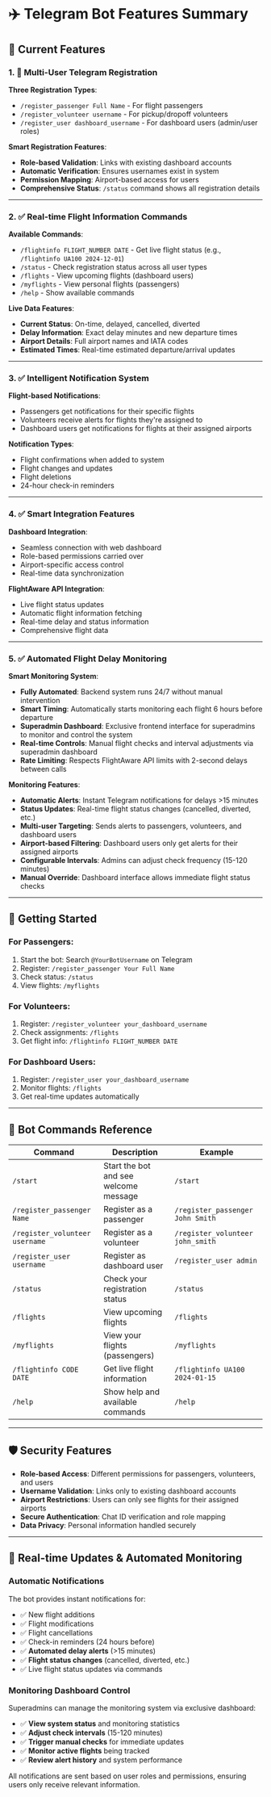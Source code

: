 # ✈️ Telegram Bot Features Summary

## 🎯 Current Features

### 1. 🤖 Multi-User Telegram Registration
**Three Registration Types**:
- `/register_passenger Full Name` - For flight passengers
- `/register_volunteer username` - For pickup/dropoff volunteers  
- `/register_user dashboard_username` - For dashboard users (admin/user roles)

**Smart Registration Features**:
- **Role-based Validation**: Links with existing dashboard accounts
- **Automatic Verification**: Ensures usernames exist in system
- **Permission Mapping**: Airport-based access for users
- **Comprehensive Status**: `/status` command shows all registration details

---

### 2. ✅ Real-time Flight Information Commands
**Available Commands**:
- `/flightinfo FLIGHT_NUMBER DATE` - Get live flight status (e.g., `/flightinfo UA100 2024-12-01`)
- `/status` - Check registration status across all user types
- `/flights` - View upcoming flights (dashboard users)
- `/myflights` - View personal flights (passengers)
- `/help` - Show available commands

**Live Data Features**:
- **Current Status**: On-time, delayed, cancelled, diverted
- **Delay Information**: Exact delay minutes and new departure times
- **Airport Details**: Full airport names and IATA codes
- **Estimated Times**: Real-time estimated departure/arrival updates

---

### 3. ✅ Intelligent Notification System
**Flight-based Notifications**: 
- Passengers get notifications for their specific flights
- Volunteers receive alerts for flights they're assigned to
- Dashboard users get notifications for flights at their assigned airports

**Notification Types**:
- Flight confirmations when added to system
- Flight changes and updates
- Flight deletions
- 24-hour check-in reminders

---

### 4. ✅ Smart Integration Features
**Dashboard Integration**:
- Seamless connection with web dashboard
- Role-based permissions carried over
- Airport-specific access control
- Real-time data synchronization

**FlightAware API Integration**:
- Live flight status updates
- Automatic flight information fetching
- Real-time delay and status information
- Comprehensive flight data

---

### 5. ✅ Automated Flight Delay Monitoring
**Smart Monitoring System**:
- **Fully Automated**: Backend system runs 24/7 without manual intervention
- **Smart Timing**: Automatically starts monitoring each flight 6 hours before departure
- **Superadmin Dashboard**: Exclusive frontend interface for superadmins to monitor and control the system
- **Real-time Controls**: Manual flight checks and interval adjustments via superadmin dashboard
- **Rate Limiting**: Respects FlightAware API limits with 2-second delays between calls

**Monitoring Features**:
- **Automatic Alerts**: Instant Telegram notifications for delays >15 minutes
- **Status Updates**: Real-time flight status changes (cancelled, diverted, etc.)
- **Multi-user Targeting**: Sends alerts to passengers, volunteers, and dashboard users
- **Airport-based Filtering**: Dashboard users only get alerts for their assigned airports
- **Configurable Intervals**: Admins can adjust check frequency (15-120 minutes)
- **Manual Override**: Dashboard interface allows immediate flight status checks

---

## 🚀 Getting Started

### For Passengers:
1. Start the bot: Search `@YourBotUsername` on Telegram
2. Register: `/register_passenger Your Full Name`
3. Check status: `/status`
4. View flights: `/myflights`

### For Volunteers:
1. Register: `/register_volunteer your_dashboard_username`
2. Check assignments: `/flights`
3. Get flight info: `/flightinfo FLIGHT_NUMBER DATE`

### For Dashboard Users:
1. Register: `/register_user your_dashboard_username` 
2. Monitor flights: `/flights`
3. Get real-time updates automatically

---

## 🔧 Bot Commands Reference

| Command | Description | Example |
|---------|-------------|---------|
| `/start` | Start the bot and see welcome message | `/start` |
| `/register_passenger Name` | Register as a passenger | `/register_passenger John Smith` |
| `/register_volunteer username` | Register as a volunteer | `/register_volunteer john_smith` |
| `/register_user username` | Register as dashboard user | `/register_user admin` |
| `/status` | Check your registration status | `/status` |
| `/flights` | View upcoming flights | `/flights` |
| `/myflights` | View your flights (passengers) | `/myflights` |
| `/flightinfo CODE DATE` | Get live flight information | `/flightinfo UA100 2024-01-15` |
| `/help` | Show help and available commands | `/help` |

---

## 🛡️ Security Features

- **Role-based Access**: Different permissions for passengers, volunteers, and users
- **Username Validation**: Links only to existing dashboard accounts
- **Airport Restrictions**: Users can only see flights for their assigned airports
- **Secure Authentication**: Chat ID verification and role mapping
- **Data Privacy**: Personal information handled securely

---

## 🔄 Real-time Updates & Automated Monitoring

### Automatic Notifications
The bot provides instant notifications for:
- ✅ New flight additions
- ✅ Flight modifications
- ✅ Flight cancellations  
- ✅ Check-in reminders (24 hours before)
- ✅ **Automated delay alerts** (>15 minutes)
- ✅ **Flight status changes** (cancelled, diverted, etc.)
- ✅ Live flight status updates via commands

### Monitoring Dashboard Control
Superadmins can manage the monitoring system via exclusive dashboard:
- ✅ **View system status** and monitoring statistics
- ✅ **Adjust check intervals** (15-120 minutes)
- ✅ **Trigger manual checks** for immediate updates
- ✅ **Monitor active flights** being tracked
- ✅ **Review alert history** and system performance

All notifications are sent based on user roles and permissions, ensuring users only receive relevant information.